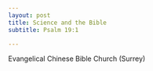 ```yaml
---
layout: post
title: Science and the Bible
subtitle: Psalm 19:1

---
```


Evangelical Chinese Bible Church (Surrey)
